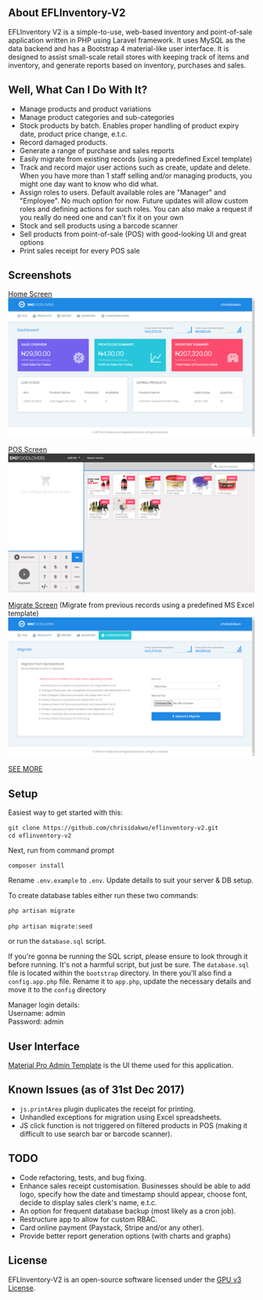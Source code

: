 ## About EFLInventory-V2
EFLInventory V2 is a simple-to-use, web-based inventory and point-of-sale application written in PHP using Laravel framework. It uses MySQL as the data backend and has a Bootstrap 4 material-like user interface. It is designed to assist small-scale retail stores with keeping track of items and inventory, and generate reports based on inventory, purchases and sales.

## Well, What Can I Do With It?
- Manage products and product variations
- Manage product categories and sub-categories
- Stock products by batch. Enables proper handling of product expiry date, product price change, e.t.c.
- Record damaged products.
- Generate a range of purchase and sales reports
- Easily migrate from existing records (using a predefined Excel template)
- Track and record major user actions such as create, update and delete. When you have more than 1 staff selling and/or managing products, you might one day want to know who did what.
- Assign roles to users. Default available roles are "Manager" and "Employee". No much option for now. Future updates will allow custom roles and defining actions for such roles. You can also make a request if you really do need one and can't fix it on your own
- Stock and sell products using a barcode scanner
- Sell products from point-of-sale (POS) with good-looking UI and great options
- Print sales receipt for every POS sale

## Screenshots
[Home Screen](screenshots/Home.png)
![](screenshots/Home.png?raw=true )

[POS Screen](screenshots/POS.png)
![](screenshots/POS.png?raw=true)

[Migrate Screen](screenshots/Migrate.png) (Migrate from previous records using a predefined MS Excel template)
![](screenshots/Migrate.png)

[SEE MORE](meta/readme.md)

## Setup
Easiest way to get started with this:
```shell
git clone https://github.com/chrisidakwo/eflinventory-v2.git
cd eflinventory-v2
```

Next, run from command prompt
```shell
composer install
```

Rename `.env.example` to `.env`. Update details to suit your server & DB setup.

To create database tables either run these two commands:
```shell
php artisan migrate

php artisan migrate:seed
```

or run the `database.sql` script.

If you're gonna be running the SQL script, please ensure to look through it before running. It's not a harmful script, but just be sure.
The `database.sql` file is located within the `bootstrap` directory. In there you'll also find a `config.app.php` file. Rename it to `app.php`, update the necessary details and move it to the `config` directory
<p>
Manager login details:
<br>Username: admin
<br>Password: admin 
</p>

## User Interface
[Material Pro Admin Template](https://themeforest.net/item/materialpro-bootstrap-4-admin-template/20203944) is the UI theme used for this application. 

## Known Issues (as of 31st Dec 2017)
- `js.printArea` plugin duplicates the receipt for printing.
- Unhandled exceptions for migration using Excel spreadsheets.
- JS click function is not triggered on filtered products in POS (making it difficult to use search bar or barcode scanner).

## TODO
- Code refactoring, tests, and bug fixing.
- Enhance sales receipt customisation. Businesses should be able to add logo, specify how the date and timestamp should appear, choose font, decide to display sales clerk's name, e.t.c.
- An option for frequent database backup (most likely as a cron job).
- Restructure app to allow for custom RBAC.
- Card online payment (Paystack, Stripe and/or any other).
- Provide better report generation options (with charts and graphs)

## License
EFLInventory-V2 is an open-source software licensed under the [GPU v3 License](https://www.google.com.ng/url?sa=t&rct=j&q=&esrc=s&source=web&cd=1&cad=rja&uact=8&ved=0ahUKEwin57Oi5szYAhULBcAKHS0RAQ8QFggnMAA&url=https%3A%2F%2Fwww.gnu.org%2Flicenses%2Fgpl-3.0.en.html).

